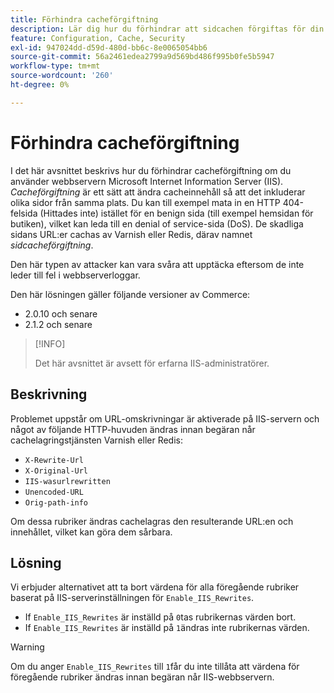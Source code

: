 ```yaml
---
title: Förhindra cacheförgiftning
description: Lär dig hur du förhindrar att sidcachen förgiftas för din Commerce Store.
feature: Configuration, Cache, Security
exl-id: 947024dd-d59d-480d-bb6c-8e0065054bb6
source-git-commit: 56a2461edea2799a9d569bd486f995b0fe5b5947
workflow-type: tm+mt
source-wordcount: '260'
ht-degree: 0%

---
```


# Förhindra cacheförgiftning

I det här avsnittet beskrivs hur du förhindrar cacheförgiftning om du använder webbservern Microsoft Internet Information Server (IIS). _Cacheförgiftning_ är ett sätt att ändra cacheinnehåll så att det inkluderar olika sidor från samma plats. Du kan till exempel mata in en HTTP 404-felsida (Hittades inte) istället för en benign sida (till exempel hemsidan för butiken), vilket kan leda till en denial of service-sida (DoS). De skadliga sidans URL:er cachas av Varnish eller Redis, därav namnet _sidcacheförgiftning_.

Den här typen av attacker kan vara svåra att upptäcka eftersom de inte leder till fel i webbserverloggar.

Den här lösningen gäller följande versioner av Commerce:

- 2.0.10 och senare
- 2.1.2 och senare

>[!INFO]
>
>Det här avsnittet är avsett för erfarna IIS-administratörer.

## Beskrivning

Problemet uppstår om URL-omskrivningar är aktiverade på IIS-servern och något av följande HTTP-huvuden ändras innan begäran når cachelagringstjänsten Varnish eller Redis:

- `X-Rewrite-Url`
- `X-Original-Url`
- `IIS-wasurlrewritten`
- `Unencoded-URL`
- `Orig-path-info`

Om dessa rubriker ändras cachelagras den resulterande URL:en och innehållet, vilket kan göra dem sårbara.

## Lösning

Vi erbjuder alternativet att ta bort värdena för alla föregående rubriker baserat på IIS-serverinställningen för `Enable_IIS_Rewrites`.

- If `Enable_IIS_Rewrites` är inställd på `0`tas rubrikernas värden bort.
- If `Enable_IIS_Rewrites` är inställd på `1`ändras inte rubrikernas värden.

>[!WARNING]
>
>Om du anger `Enable_IIS_Rewrites` till `1`får du inte tillåta att värdena för föregående rubriker ändras innan begäran når IIS-webbservern.

